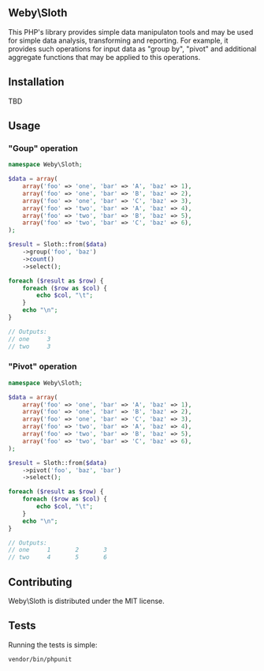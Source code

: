 ## Weby\Sloth

This PHP's library provides simple data manipulaton tools and may be used
for simple data analysis, transforming and reporting. For example, it provides
such operations for input data as "group by", "pivot" and additional aggregate
functions that may be applied to this operations.

## Installation

TBD

## Usage

### "Goup" operation

```php
namespace Weby\Sloth;

$data = array(
	array('foo' => 'one', 'bar' => 'A', 'baz' => 1),
	array('foo' => 'one', 'bar' => 'B', 'baz' => 2),
	array('foo' => 'one', 'bar' => 'C', 'baz' => 3),
	array('foo' => 'two', 'bar' => 'A', 'baz' => 4),
	array('foo' => 'two', 'bar' => 'B', 'baz' => 5),
	array('foo' => 'two', 'bar' => 'C', 'baz' => 6),
);

$result = Sloth::from($data)
	->group('foo', 'baz')
	->count()
	->select();

foreach ($result as $row) {
	foreach ($row as $col) {
		echo $col, "\t";
	}
	echo "\n";
}

// Outputs:
// one     3
// two     3
```

### "Pivot" operation

```php
namespace Weby\Sloth;

$data = array(
	array('foo' => 'one', 'bar' => 'A', 'baz' => 1),
	array('foo' => 'one', 'bar' => 'B', 'baz' => 2),
	array('foo' => 'one', 'bar' => 'C', 'baz' => 3),
	array('foo' => 'two', 'bar' => 'A', 'baz' => 4),
	array('foo' => 'two', 'bar' => 'B', 'baz' => 5),
	array('foo' => 'two', 'bar' => 'C', 'baz' => 6),
);

$result = Sloth::from($data)
	->pivot('foo', 'baz', 'bar')
	->select();

foreach ($result as $row) {
	foreach ($row as $col) {
		echo $col, "\t";
	}
	echo "\n";
}

// Outputs:
// one     1       2       3
// two     4       5       6
```
## Contributing

Weby\Sloth is distributed under the MIT license.

## Tests

Running the tests is simple:

```bash
vendor/bin/phpunit
```

